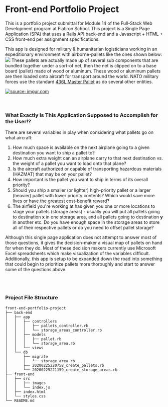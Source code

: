 # Front-end Portfolio Project
This is a portfolio project submittal for Module 14 of the Full-Stack Web Development program at Flatiron School.  This project is a Single Page Application (SPA) that uses a Rails API back-end and a Javascript + HTML + CSS front-end per assignment specifications.

This app is designed for military & humanitarian logisticians working in an expeditionary environment with airborne-pallets like the ones shown below:
<a href="https://cdn10.picryl.com/photo/2003/03/18/at-charleston-air-force-base-afb-south-carolina-sc-numerous-cargo-pallets-and-a3f710-1600.jpg"><img src="https://cdn10.picryl.com/photo/2003/03/18/at-charleston-air-force-base-afb-south-carolina-sc-numerous-cargo-pallets-and-a3f710-1600.jpg"/></a>
These pallets are actually made up of several sub components that are bundled together under a sort-of net, then the net is clipped on to a base board (pallet) made of wood or aluminum.  These wood or aluminum pallets are then loaded onto aircraft for transport around the world.  NATO military forces use the standard [436L Master Pallet](https://en.wikipedia.org/wiki/463L_master_pallet) as do several other entities.  


<a href="https://i.imgur.com/42TjmBm"><img src="https://i.imgur.com/42TjmBm.jpg" title="source: imgur.com" /></a>
<br><br><br>
### What Exactly Is This Application Supposed to Accomplish for the User!?
There are several variables in play when considering what pallets go on what aircraft:

 1. How much space is available on the next airplane going to a given destination you want to ship a pallet to?
 2. How much extra weight can an airplane carry to that next destination vs. the weight of a pallet you want to load onto that plane?
 3. Is the aircraft authorized or capable of transporting hazardous materials (HAZMAT) that may be on your pallet?
 4. How important is the pallet you want to ship in terms of its overall priority?
 5. Should you ship a smaller (or lighter) high-priority pallet or a larger (heavier) pallet with lower priority contents?  Which would save more lives or have the greatest cost-benefit reward?
 6. The airfield you're working at has given you one or more locations to stage your pallets (storage areas) - usually you will put all pallets going to destination **x** in one storage area, and all pallets going to destination **y** in another etc.  Do you have enough space in the storage areas to store all of their respective pallets or do you need to offset pallet storage?

Although this single page application does not attempt to answer most of those questions, it gives the decision-maker a visual map of pallets on hand for when they do.  Most of these decision makers currently use Microsoft Excel spreadsheets which make visualization of the variables difficult.  Additionally, this app is setup to be expanded down the road into something that could begin to prioritize pallets more thoroughly and start to answer some of the questions above.


<br><br>
### Project File Structure
```
front-end-portfolio-project
├── back-end
│   ├── app
│   │   ├── controllers
│   │   │   ├── pallets_controller.rb
│   │   │   └── storage_areas_controller.rb
│   │   ├── models
│   │   │   ├── pallet.rb
│   │   │   └── storage_area.rb
│   │   └── views
│   └── db
│       ├── migrate
│       │   └── storage_area.rb
│       ├── 20200225220758_create_pallets.rb
│       └── 20200225221159_create_storage_areas.rb
├── front-end
│   ├── src
│   │   ├── images
│   │   └── index.js
│   ├── index.html  
│   └── styles.css
└── README.md
